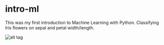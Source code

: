 # intro-ml

This was my first introduction to Machine Learning with Python. Classifying Iris flowers on sepal and petal width/length.

![alt tag](http://3qeqpr26caki16dnhd19sv6by6v.wpengine.netdna-cdn.com/wp-content/uploads/2016/06/Scattplot-Matrix.png)
